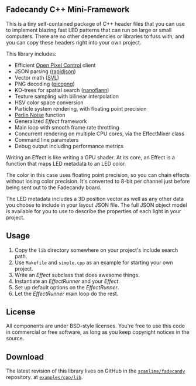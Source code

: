 Fadecandy C++ Mini-Framework
----------------------------

This is a tiny self-contained package of C++ header files that you can use to implement blazing fast LED patterns that can run on large or small computers. There are no other dependencies or libraries to fuss with, and you can copy these headers right into your own project.

This library includes:

* Efficient [Open Pixel Control](http://openpixelcontrol.org/) client
* JSON parsing ([rapidjson](https://code.google.com/p/rapidjson/))
* Vector math ([SVL](http://www.cs.cmu.edu/~ajw/doc/svl.html))
* PNG decoding ([picopng](http://lodev.org/lodepng/))
* KD-trees for spatial search ([nanoflann](https://code.google.com/p/nanoflann/))
* Texture sampling with bilinear interpolation
* HSV color space conversion
* Particle system rendering, with floating point precision
* [Perlin Noise](http://www.algorithmic-worlds.net/info/info.php?page=pg-perlin) function
* Generalized *Effect* framework
* Main loop with smooth frame rate throttling
* Concurrent rendering on multiple CPU cores, via the EffectMixer class
* Command line parameters
* Debug output including performance metrics

Writing an Effect is like writing a GPU shader. At its core, an Effect is a function that maps LED metadata to an LED color.

The color in this case uses floating point precision, so you can chain effects without losing color precision. It's converted to 8-bit per channel just before being sent out to the Fadecandy board.

The LED metadata includes a 3D position vector as well as any other data you choose to include in your layout JSON file. The full JSON object model is available for you to use to describe the properties of each light in your project.


Usage
-----

1. Copy the `lib` directory somewhere on your project's include search path.
2. Use `Makefile` and `simple.cpp` as an example for starting your own project.
3. Write an *Effect* subclass that does awesome things.
4. Instantiate an *EffectRunner* and your *Effect*.
5. Set up default options on the *EffectRunner*.
6. Let the *EffectRunner* main loop do the rest.

License
-------

All components are under BSD-style licenses. You're free to use this code in commercial or free software, as long as you keep copyright notices in the source.

Download
--------

The latest revision of this library lives on GitHub in the [`scanlime/fadecandy`](https://github.com/scanlime/fadecandy/) repository. at [`examples/cpp/lib`](https://github.com/scanlime/fadecandy/tree/master/examples/cpp/lib).

